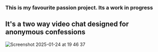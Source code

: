 ### This is my favourite passion project. Its a work in progress

## It's a two way video chat designed for anonymous confessions

![Screenshot 2025-01-24 at 19 46 37](https://github.com/user-attachments/assets/516d75ed-4663-4e6b-9687-805c9170e062)


